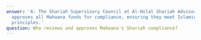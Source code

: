 ```yaml
---
answer: 'A: The Shariah Supervisory Council at Al-Hilal Shariah Advisors reviews and
  approves all Mahaana funds for compliance, ensuring they meet Islamic investment
  principles.'
question: Who reviews and approves Mahaana's Shariah compliance?
---
```

